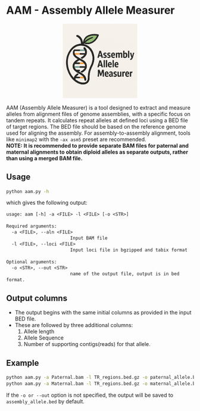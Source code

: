# AAM - Assembly Allele Measurer

<p align=center>
  <img src="logo_aam.png" alt="Logo of Mirchi" width="200"/>
</p>

AAM (Assembly Allele Measurer) is a tool designed to extract and measure alleles from alignment files of genome assemblies, with a specific focus on tandem repeats. It calculates repeat alleles at defined loci using a BED file of target regions. 
The BED file should be based on the reference genome used for aligning the assembly.
For assembly-to-assembly alignment, tools like `minimap2` with the `-ax asm5` preset are recommended.<br>
**NOTE: It is recommended to provide separate BAM files for paternal and maternal alignments to obtain diploid alleles as separate outputs, rather than using a merged BAM file.**

## Usage
```bash
python aam.py -h
```
which gives the following output:
```
usage: aam [-h] -a <FILE> -l <FILE> [-o <STR>]

Required arguments:
  -a <FILE>, --aln <FILE>
                        Input BAM file
  -l <FILE>, --loci <FILE>
                        Input loci file in bgzipped and tabix format

Optional arguments:
  -o <STR>, --out <STR>
                        name of the output file, output is in bed format.
```
## Output columns
- The output begins with the same initial columns as provided in the input BED file.
- These are followed by three additional columns:
    1. Allele length
    2. Allele Sequence
    3. Number of supporting contigs(reads) for that allele.

## Example
```bash
python aam.py -a Paternal.bam -l TR_regions.bed.gz -o paternal_allele.bed
python aam.py -a Maternal.bam -l TR_regions.bed.gz -o maternal_allele.bed
```
If the `-o or --out` option is not specified, the output will be saved to `assembly_allele.bed` by default.
